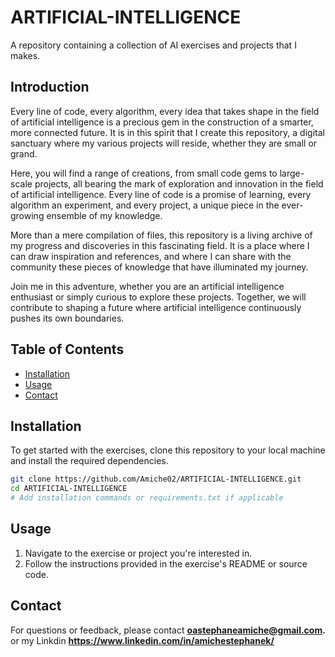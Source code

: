 # ARTIFICIAL-INTELLIGENCE


A repository containing a collection of AI exercises and projects that I makes.

## Introduction
Every line of code, every algorithm, every idea that takes shape in the field of artificial intelligence is a precious gem in the construction of a smarter, more connected future. It is in this spirit that I create this repository, a digital sanctuary where my various projects will reside, whether they are small or grand.

Here, you will find a range of creations, from small code gems to large-scale projects, all bearing the mark of exploration and innovation in the field of artificial intelligence. Every line of code is a promise of learning, every algorithm an experiment, and every project, a unique piece in the ever-growing ensemble of my knowledge.

More than a mere compilation of files, this repository is a living archive of my progress and discoveries in this fascinating field. It is a place where I can draw inspiration and references, and where I can share with the community these pieces of knowledge that have illuminated my journey.

Join me in this adventure, whether you are an artificial intelligence enthusiast or simply curious to explore these projects. Together, we will contribute to shaping a future where artificial intelligence continuously pushes its own boundaries.

## Table of Contents

- [Installation](#installation)
- [Usage](#usage)
- [Contact](#contact)

## Installation

To get started with the exercises, clone this repository to your local machine and install the required dependencies.

```bash
git clone https://github.com/Amiche02/ARTIFICIAL-INTELLIGENCE.git
cd ARTIFICIAL-INTELLIGENCE
# Add installation commands or requirements.txt if applicable 
```

## Usage

1. Navigate to the exercise or project you're interested in.
2. Follow the instructions provided in the exercise's README or source code.

## Contact

For questions or feedback, please contact **oastephaneamiche@gmail.com.** or my Linkdin **https://www.linkedin.com/in/amichestephanek/**

